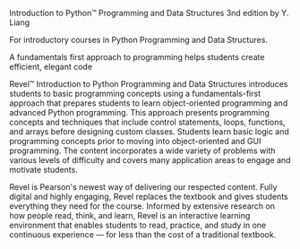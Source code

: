 
 Introduction to Python™ Programming and Data Structures 3nd edition by Y. Liang
 
 For introductory courses in Python Programming and Data Structures.



A fundamentals first approach to programming helps students create efficient, elegant code 

Revel™ Introduction to Python Programming and Data Structures introduces students to basic programming concepts using a fundamentals-first approach that prepares students to learn object-oriented programming and advanced Python programming. This approach presents programming concepts and techniques that include control statements, loops, functions, and arrays before designing custom classes. Students learn basic logic and programming concepts prior to moving into object-oriented and GUI programming. The content incorporates a wide variety of problems with various levels of difficulty and covers many application areas to engage and motivate students.



Revel is Pearson's newest way of delivering our respected content. Fully digital and highly engaging, Revel replaces the textbook and gives students everything they need for the course. Informed by extensive research on how people read, think, and learn, Revel is an interactive learning environment that enables students to read, practice, and study in one continuous experience — for less than the cost of a traditional textbook.
